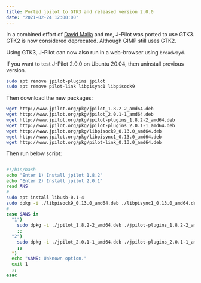 ```yaml
---
title: Ported jpilot to GTK3 and released version 2.0.0
date: "2021-02-24 12:00:00"
---
```


In a combined effort of [David Malia](https://github.com/dmalia1) and me, J-Pilot was ported to use GTK3. GTK2 is now considered deprecated. Although GIMP still uses GTK2.

Using GTK3, J-Pilot can now also run in a web-browser using `broadwayd`.

If you want to test J-Pilot 2.0.0 on Ubuntu 20.04, then uninstall previous version.
```bash
sudo apt remove jpilot-plugins jpilot
sudo apt remove pilot-link libpisync1 libpisock9
```
Then download the new packages:
```bash
wget http://www.jpilot.org/pkg/jpilot_1.8.2-2_amd64.deb
wget http://www.jpilot.org/pkg/jpilot_2.0.1-1_amd64.deb
wget http://www.jpilot.org/pkg/jpilot-plugins_1.8.2-2_amd64.deb
wget http://www.jpilot.org/pkg/jpilot-plugins_2.0.1-1_amd64.deb
wget http://www.jpilot.org/pkg/libpisock9_0.13.0_amd64.deb
wget http://www.jpilot.org/pkg/libpisync1_0.13.0_amd64.deb
wget http://www.jpilot.org/pkg/pilot-link_0.13.0_amd64.deb
```

Then run below script:
```bash

#!/bin/bash
echo "Enter 1) Install jpilot 1.8.2"
echo "Enter 2) Install jpilot 2.0.1"
read ANS
#
sudo apt install libusb-0.1-4
sudo dpkg -i ./libpisock9_0.13.0_amd64.deb ./libpisync1_0.13.0_amd64.deb ./pilot-link_0.13.0_amd64.deb
#
case $ANS in
  "1")
    sudo dpkg -i ./jpilot_1.8.2-2_amd64.deb ./jpilot-plugins_1.8.2-2_amd64.deb
    ;;
  "2")
    sudo dpkg -i ./jpilot_2.0.1-1_amd64.deb ./jpilot-plugins_2.0.1-1_amd64.deb
    ;;
  *)
  echo "$ANS: Unknown option."
  exit 1
  ;;
esac
```

